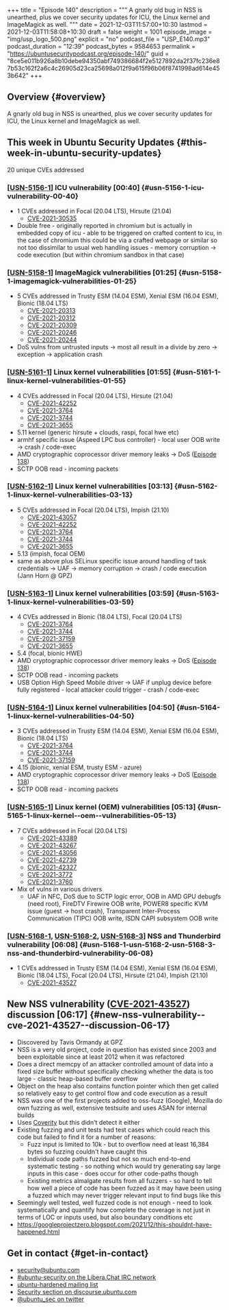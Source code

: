 +++
title = "Episode 140"
description = """
  A gnarly old bug in NSS is unearthed, plus we cover security updates for
  ICU, the Linux kernel and ImageMagick as well.
  """
date = 2021-12-03T11:57:00+10:30
lastmod = 2021-12-03T11:58:08+10:30
draft = false
weight = 1001
episode_image = "img/usp_logo_500.png"
explicit = "no"
podcast_file = "USP_E140.mp3"
podcast_duration = "12:39"
podcast_bytes = 9584653
permalink = "https://ubuntusecuritypodcast.org/episode-140/"
guid = "8ce5e011b926a8b10debe94350abf749386684f2e5127892da2f37fc236e87b53c162f2a6c4c26905d23ca25698a012f9a615f96b06f8741998ad614e453b642"
+++

## Overview {#overview}

A gnarly old bug in NSS is unearthed, plus we cover security updates for
ICU, the Linux kernel and ImageMagick as well.


## This week in Ubuntu Security Updates {#this-week-in-ubuntu-security-updates}

20 unique CVEs addressed


### [[USN-5156-1](https://ubuntu.com/security/notices/USN-5156-1)] ICU vulnerability [00:40] {#usn-5156-1-icu-vulnerability-00-40}

-   1 CVEs addressed in Focal (20.04 LTS), Hirsute (21.04)
    -   [CVE-2021-30535](https://ubuntu.com/security/CVE-2021-30535)
-   Double free - originally reported in chromium but is actually in embedded
    copy of icu - able to be triggered on crafted content to icu, in the case
    of chromium this could be via a crafted webpage or similar so not too
    dissimilar to usual web handling issues - memory corruption -> code
    execution (but within chromium sandbox in that case)


### [[USN-5158-1](https://ubuntu.com/security/notices/USN-5158-1)] ImageMagick vulnerabilities [01:25] {#usn-5158-1-imagemagick-vulnerabilities-01-25}

-   5 CVEs addressed in Trusty ESM (14.04 ESM), Xenial ESM (16.04 ESM), Bionic (18.04 LTS)
    -   [CVE-2021-20313](https://ubuntu.com/security/CVE-2021-20313)
    -   [CVE-2021-20312](https://ubuntu.com/security/CVE-2021-20312)
    -   [CVE-2021-20309](https://ubuntu.com/security/CVE-2021-20309)
    -   [CVE-2021-20246](https://ubuntu.com/security/CVE-2021-20246)
    -   [CVE-2021-20244](https://ubuntu.com/security/CVE-2021-20244)
-   DoS vulns from untrusted inputs -> most all result in a divide by zero ->
    exception -> application crash


### [[USN-5161-1](https://ubuntu.com/security/notices/USN-5161-1)] Linux kernel vulnerabilities [01:55] {#usn-5161-1-linux-kernel-vulnerabilities-01-55}

-   4 CVEs addressed in Focal (20.04 LTS), Hirsute (21.04)
    -   [CVE-2021-42252](https://ubuntu.com/security/CVE-2021-42252)
    -   [CVE-2021-3764](https://ubuntu.com/security/CVE-2021-3764)
    -   [CVE-2021-3744](https://ubuntu.com/security/CVE-2021-3744)
    -   [CVE-2021-3655](https://ubuntu.com/security/CVE-2021-3655)
-   5.11 kernel (generic hirsute + clouds, raspi, focal hwe etc)
-   armhf specific issue (Aspeed LPC bus controller) - local user OOB write
    -> crash / code-exec
-   AMD cryptographic coprocessor driver memory leaks -> DoS ([Episode 138](https://ubuntusecuritypodcast.org/episode-138/))
-   SCTP OOB read - incoming packets


### [[USN-5162-1](https://ubuntu.com/security/notices/USN-5162-1)] Linux kernel vulnerabilities [03:13] {#usn-5162-1-linux-kernel-vulnerabilities-03-13}

-   5 CVEs addressed in Focal (20.04 LTS), Impish (21.10)
    -   [CVE-2021-43057](https://ubuntu.com/security/CVE-2021-43057)
    -   [CVE-2021-42252](https://ubuntu.com/security/CVE-2021-42252)
    -   [CVE-2021-3764](https://ubuntu.com/security/CVE-2021-3764)
    -   [CVE-2021-3744](https://ubuntu.com/security/CVE-2021-3744)
    -   [CVE-2021-3655](https://ubuntu.com/security/CVE-2021-3655)
-   5.13 (impish, focal OEM)
-   same as above plus SELinux specific issue around handling of task
    credentials -> UAF -> memory corruption -> crash / code execution (Jann
    Horn @ GPZ)


### [[USN-5163-1](https://ubuntu.com/security/notices/USN-5163-1)] Linux kernel vulnerabilities [03:59] {#usn-5163-1-linux-kernel-vulnerabilities-03-59}

-   4 CVEs addressed in Bionic (18.04 LTS), Focal (20.04 LTS)
    -   [CVE-2021-3764](https://ubuntu.com/security/CVE-2021-3764)
    -   [CVE-2021-3744](https://ubuntu.com/security/CVE-2021-3744)
    -   [CVE-2021-37159](https://ubuntu.com/security/CVE-2021-37159)
    -   [CVE-2021-3655](https://ubuntu.com/security/CVE-2021-3655)
-   5.4 (focal, bionic HWE)
-   AMD cryptographic coprocessor driver memory leaks -> DoS ([Episode 138](https://ubuntusecuritypodcast.org/episode-138/))
-   SCTP OOB read - incoming packets
-   USB Option High Speed Mobile driver -> UAF if unplug device before fully
    registered - local attacker could trigger - crash / code-exec


### [[USN-5164-1](https://ubuntu.com/security/notices/USN-5164-1)] Linux kernel vulnerabilities [04:50] {#usn-5164-1-linux-kernel-vulnerabilities-04-50}

-   3 CVEs addressed in Trusty ESM (14.04 ESM), Xenial ESM (16.04 ESM), Bionic (18.04 LTS)
    -   [CVE-2021-3764](https://ubuntu.com/security/CVE-2021-3764)
    -   [CVE-2021-3744](https://ubuntu.com/security/CVE-2021-3744)
    -   [CVE-2021-37159](https://ubuntu.com/security/CVE-2021-37159)
-   4.15 (bionic, xenial ESM, trusty ESM - azure)
-   AMD cryptographic coprocessor driver memory leaks -> DoS ([Episode 138](https://ubuntusecuritypodcast.org/episode-138/))
-   SCTP OOB read - incoming packets


### [[USN-5165-1](https://ubuntu.com/security/notices/USN-5165-1)] Linux kernel (OEM) vulnerabilities [05:13] {#usn-5165-1-linux-kernel--oem--vulnerabilities-05-13}

-   7 CVEs addressed in Focal (20.04 LTS)
    -   [CVE-2021-43389](https://ubuntu.com/security/CVE-2021-43389)
    -   [CVE-2021-43267](https://ubuntu.com/security/CVE-2021-43267)
    -   [CVE-2021-43056](https://ubuntu.com/security/CVE-2021-43056)
    -   [CVE-2021-42739](https://ubuntu.com/security/CVE-2021-42739)
    -   [CVE-2021-42327](https://ubuntu.com/security/CVE-2021-42327)
    -   [CVE-2021-3772](https://ubuntu.com/security/CVE-2021-3772)
    -   [CVE-2021-3760](https://ubuntu.com/security/CVE-2021-3760)
-   Mix of vulns in various drivers
    -   UAF in NFC, DoS due to SCTP logic error, OOB in AMD GPU debugfs (need
        root), FireDTV Firewire OOB write, POWER8 specific KVM issue (guest ->
        host crash), Transparent Inter-Process Communication (TIPC) OOB write,
        ISDN CAPI subsystem OOB write


### [[USN-5168-1](https://ubuntu.com/security/notices/USN-5168-1), [USN-5168-2](https://ubuntu.com/security/notices/USN-5168-2), [USN-5168-3](https://ubuntu.com/security/notices/USN-5168-3)] NSS and Thunderbird vulnerability [06:08] {#usn-5168-1-usn-5168-2-usn-5168-3-nss-and-thunderbird-vulnerability-06-08}

-   1 CVEs addressed in Trusty ESM (14.04 ESM), Xenial ESM (16.04 ESM), Bionic (18.04 LTS), Focal (20.04 LTS), Hirsute (21.04), Impish (21.10)
    -   [CVE-2021-43527](https://ubuntu.com/security/CVE-2021-43527)


## New NSS vulnerability ([CVE-2021-43527](https://ubuntu.com/security/CVE-2021-43527)) discussion [06:17] {#new-nss-vulnerability--cve-2021-43527--discussion-06-17}

-   Discovered by Tavis Ormandy at GPZ
-   NSS is a very old project, code in question has existed since 2003 and
    been exploitable since at least 2012 when it was refactored
-   Does a direct memcpy of an attacker controlled amount of data into a
    fixed size buffer without specifically checking whether the data is too
    large - classic heap-based buffer overflow
-   Object on the heap also contains function pointer which then get called
    so relatively easy to get control flow and code execution as a result
-   NSS was one of the first projects added to oss-fuzz (Google), Mozilla do
    own fuzzing as well, extensive testsuite and uses ASAN for internal
    builds
-   Uses [Coverity](https://scan.coverity.com/projects/nss) but this didn't detect it either
-   Existing fuzzing and unit tests had test cases which could reach this
    code but failed to find it for a number of reasons:
    -   Fuzz input is limited to 10k - but to overflow need at least 16,384
        bytes so fuzzing couldn't have caught this
    -   Individual code paths fuzzed but not so much end-to-end systematic
        testing - so nothing which would try generating say large inputs in
        this case - does occur for other code-paths though
    -   Existing metrics almalgate results from all fuzzers - so hard to tell
        how well a piece of code has been fuzzed as it may have been using a
        fuzzed which may never trigger relevant input to find bugs like this
-   Seemingly well tested, well fuzzed code is not enough - need to look
    systematically and quantify how complete the coverage is not just in
    terms of LOC or inputs used, but also boundary conditions etc
-   <https://googleprojectzero.blogspot.com/2021/12/this-shouldnt-have-happened.html>


## Get in contact {#get-in-contact}

-   [security@ubuntu.com](mailto:security@ubuntu.com)
-   [#ubuntu-security on the Libera.Chat IRC network](https://libera.chat)
-   [ubuntu-hardened mailing list](https://lists.ubuntu.com/mailman/listinfo/ubuntu-hardened)
-   [Security section on discourse.ubuntu.com](https://discourse.ubuntu.com/c/security)
-   [@ubuntu\_sec on twitter](https://twitter.com/ubuntu%5Fsec)